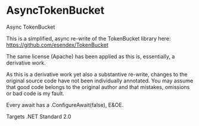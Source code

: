 # AsyncTokenBucket

Async TokenBucket 

This is a simplified, async re-write of the TokenBucket library here:
https://github.com/esendex/TokenBucket

The same license (Apache) has been applied as this is, essentially, a derivative work.

As this is a derivative work yet also a substantive re-write, changes to the original source code have not been individually annotated. You may assume that good code belongs to the original author and that mistakes, omissions or bad code is my fault.

Every await has a .ConfigureAwait(false), E&OE.

Targets .NET Standard 2.0


